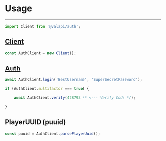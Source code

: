 # Usage

-----------

```typescript
import Client from '@valapi/auth';
```

## [Client](./Client.md#client)

```typescript
const AuthClient = new Client();
```

## [Auth](./Auth.md#basic-authentication)

```typescript
await AuthClient.login('BestUsername', 'SuperSecretPassword');
```

```typescript
if (AuthClient.multifactor === true) {

    await AuthClient.verify(428793 /* <--- Verify Code */);
    
}
```

## PlayerUUID (puuid)

```typescript
const puuid = AuthClient.parsePlayerUuid();
```